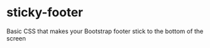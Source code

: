 sticky-footer
=============

Basic CSS that makes your Bootstrap footer stick to the bottom of the screen
